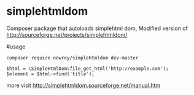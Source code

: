 # simplehtmldom
Composer package that autoloads simplehtml dom, Modified version of http://sourceforge.net/projects/simplehtmldom/ 

#usage
```
composer require newrey/simplehtmldom dev-master
```

```
$html = \SimpleHtmlDom\file_get_html('http://example.com');
$element = $html->find('title');
```  
  more visit http://simplehtmldom.sourceforge.net/manual.htm
